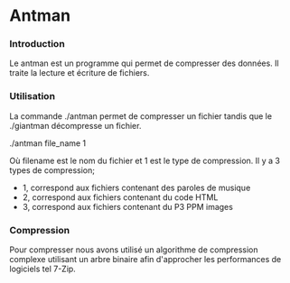# Antman

### Introduction

Le antman est un programme qui permet de compresser des données. Il traite la lecture et écriture de fichiers.



### Utilisation

La commande ./antman permet de compresser un fichier tandis que le ./giantman décompresse un fichier.

./antman file\_name 1

Où filename est le nom du fichier et 1 est le type de compression. Il y a 3 types de compression;

* 1, correspond aux fichiers contenant des paroles de musique
* 2, correspond aux fichiers contenant du code HTML
* 3, correspond aux fichiers contenant du P3 PPM images



### Compression

Pour compresser nous avons utilisé un algorithme de compression complexe utilisant un arbre binaire afin d'approcher les performances de logiciels tel 7-Zip.&#x20;
